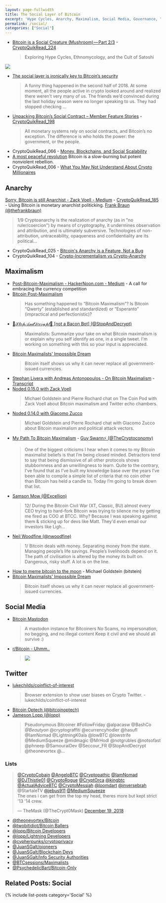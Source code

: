 ```yaml
---
layout: page-fullwidth
title: The Social Layer of Bitcoin
excerpt: 'Hype Cycles, Anarchy, Maximalism, Social Media, Governance, "Ethnomycology and the Cult of Satoshi".'
permalink: /social/
categories: ["Social"]
---
```


* [Bitcoin is a Social Creature (Mushroom) — Part 2/3](https://medium.com/@BrandonQuittem/bitcoin-is-a-social-creature-mushroom-part-2-3-6a05c3abe8f0) - [CryptoQuikRead_224](https://anchor.fm/thecryptoconomy/episodes/CryptoQuikRead_224---Bitcoin-is-a-Social-Creature--Mycelium-Part-2-e3iq3u)
  > Exploring Hype Cycles, Ethnomycology, and the Cult of Satoshi

![](https://cdn-images-1.medium.com/max/1200/1*ekAy4hmsfFv1NOyo6bQuzg.png)

* [The social layer is ironically key to Bitcoin’s security](https://techcrunch.com/2019/01/19/bitcoin-social-layer/)
  >A funny thing happened in the second half of 2018. At some moment, all the people active in crypto looked around and realized there weren’t very many of us. The friends we’d convinced during the last holiday season were no longer speaking to us. They had stopped checking ...
* [Unpacking Bitcoin’s Social Contract – Member Feature Stories](https://medium.com/s/story/bitcoins-social-contract-1f8b05ee24a9) - [CryptoQuikRead_198](https://anchor.fm/thecryptoconomy/episodes/CryptoQuikRead_198---Unpacking-Bitcoins-Social-Contract-e2oct5)
  >All monetary systems rely on social contracts, and Bitcoin’s no exception. The difference is who holds the power: the government, or the people.
* CryptoQuikRead_066 - [Money, Blockchains, and Social Scalability](https://anchor.fm/thecryptoconomy/episodes/CryptoQuikRead_066---Money--Blockchains--and-Social-Scalability-e2ndsj)
* [A most peaceful revolution](https://medium.com/@nic__carter/a-most-peaceful-revolution-8b63b64c203e)
Bitcoin is a slow-burning but potent nonviolent rebellion.
* CryptoQuikRead_006 - [What You May Not Understand About Crypto Millionaires](https://anchor.fm/thecryptoconomy/episodes/CryptoQuikRead_006---What-You-May-Not-Understand-About-Crypto-Millionaires-e2ndul)


## Anarchy

[Sorry, Bitcoin is still Anarchist - Zack Voell - Medium](https://medium.com/@zackvoell/sorry-bitcoin-is-still-anarchist-3e995d2fbbf1) - [CryptoQuikRead_185](https://anchor.fm/thecryptoconomy/episodes/CryptoQuikRead_185---Sorry-Bitcoin-is-Still-Anarchist-e2ndof) - Using Bitcoin is monetary anarchist politicking.
[Frank Braun (@thefrankbraun)](https://twitter.com/thefrankbraun/status/1185181004027322368?s=12)
  > 1/9 Cryptoanarchy is the realization of anarchy (as in "no ruler/coercion") by means of cryptography, it undermines observation and attribution, and is ultimately subversive. Technologies of non-attribution, untraceability, opaqueness and confidentiality are its political...

* CryptoQuikRead_025 - [Bitcoin's Anarchy is a Feature, Not a Bug](https://anchor.fm/thecryptoconomy/episodes/CryptoQuikRead_025---Bitcoins-Anarchy-is-a-Feature--Not-a-Bug-e2ndu3)
* CryptoQuikRead_104 - [Crypto-Incrementalism vs Crypto-Anarchy](https://anchor.fm/thecryptoconomy/episodes/CryptoQuikRead_104---Crypto-Incrementalism-vs-Crypto-Anarchy-e2ndrd)


## Maximalism

* [Post-Bitcoin-Maximalism - HackerNoon.com - Medium](https://medium.com/@ferdousbhai/post-bitcoin-maximalism-19f392610d67) - A call for embracing the currency competition
* [Bitcoin Post-Maximalism](http://www.truthcoin.info/blog/bitcoin-post-maximalism/)
  > Has something happened to “Bitcoin Maximalism”? Is Bitcoin “Qwerty” (established and standardized) or “Esperanto” (impractical and perfectionistic)? 
* [🎀𝒮𝓉𝑜𝓅𝒜𝓃𝒹𝒟𝑒𝒸𝓇𝓎𝓅𝓉🎀 [not a Bacon Bot] (@StopAndDecrypt)](https://twitter.com/StopAndDecrypt/status/1064212157414334464)
  > Maximalists: Summarize your take on what Bitcoin maximalism is or explain why you self identify as one, in a single tweet. I'm working on something with this so your input is appreciated.
* [Bitcoin Maximalists' Impossible Dream](https://www.forbes.com/sites/francescoppola/2018/12/30/bitcoin-maximalists-impossible-dream/) 
  > Bitcoin itself shows us why it can never replace all government-issued currencies.
* [Stephan Livera with Andreas Antonopoulos - On Bitcoin Maximalism](https://stephanlivera.com/episode/53) - [Transcript](https://sourcecrypto.pub/transcripts/SLP53-Livera-Antonopolis-Maximalism-Transcript/)
* [Noded 0.15.0 with Zack Voell](https://noded.org/podcast/noded-0150-with-zack-voell/)
  > Michael Goldstein and Pierre Rochard chat on The Coin Pod with Zack Voell about Bitcoin maximalism and Twitter echo chambers.
* [Noded 0.14.0 with Giacomo Zucco](https://noded.org/podcast/noded-0140-with-giacomo-zucco/)
  > Michael Goldstein and Pierre Rochard chat with Giacomo Zucco about Bitcoin maximalism and political attack vectors.
* [My Path To Bitcoin Maximalism](https://medium.com/bull-bitcoin/my-path-to-bitcoin-maximalism-c77c53466cb5?) - [Guy Swann⚡ (@TheCryptoconomy)](https://anchor.fm/thecryptoconomy/episodes/CryptoQuikRead_280---My-Path-to-Bitcoin-Maximalism-e4sb87)
  > One of the biggest criticisms I hear when it comes to my Bitcoin maximalist beliefs is that I’m being closed minded. Detractors tend to say that being dismissive of all other protocols shows stubbornness and an unwillingness to learn. Quite to the contrary, I’ve found that as I’ve built my knowledge base over the years I’ve been able to compile a simple list of criteria that no coin other than Bitcoin has held a candle to. Today I’m going to break down that list.
* [Samson Mow (@Excellion)](https://twitter.com/Excellion/status/1133658356697014273?s=20)
  > 12/ During the Bitcoin Civil War (XT, Classic, BU) almost every CEO trying to hard-fork Bitcoin was trying to silence me by getting me fired as COO at BTCC. Why? Because I was speaking against them & sticking up for devs like Matt. They'd even email our investors like Ligh...
* [Neil Woodfine (@nwoodfine)](https://twitter.com/nwoodfine/status/1132138203769581568?s=20)
  > 1/ Bitcoin deals with money. Separating money from the state. Managing people’s life savings. People’s livelihoods depend on it. The path of civilisation is altered by the money its built on. Dangerous, risky stuff. A lot is on the line.
* [How to meme bitcoin to the moon](http://diyhpl.us/wiki/transcripts/bit-block-boom/2019/how-to-meme-bitcoin-to-the-moon/) - Michael Goldstein (bitstein)
* [Bitcoin Maximalists' Impossible Dream](https://www.forbes.com/sites/francescoppola/2018/12/30/bitcoin-maximalists-impossible-dream/#7b96179f543b)
  >Bitcoin itself shows us why it can never replace all government-issued currencies.


## Social Media

* [Bitcoin Mastodon](https://bitcoinhackers.org/about)
  > A mastodon instance for Bitcoiners No Scams, no impersonation, no begging, and no illegal content Keep it civil and we should all survive :)
* [r/Bitcoin - Uhmm..](https://www.reddit.com/r/Bitcoin/comments/cse3mw/uhmm/?utm_source=amp&utm_medium=&utm_content=tp_title)
  > ![](https://i.redd.it/6cav33id6dh31.jpg)


## Twitter

* [lukechilds/coinflict-of-interest](https://github.com/lukechilds/coinflict-of-interest)
  >Browser extension to show user biases on Crypto Twitter. - lukechilds/coinflict-of-interest
* [Bitcoin Optech (@bitcoinoptech)](https://twitter.com/bitcoinoptech)
* [Jameson Lopp (@lopp)](https://twitter.com/lopp/status/1134483815437668352?s=12)
  > Pseudonymous Bitcoiner #FollowFriday @alpacasw @BashCo *@Beautyon* @cryptograffiti @ecurrencyhodler @hasufl @IamNomad @LightningK0ala @lowBTC @lowstrife @MediumSqueeze @midmagic @MrHodl @notgrubles @notsofast @phneep @SamouraiDev @Seccour_FR @StopAndDecrypt @theonevortex @...

### Lists

<blockquote class="twitter-tweet"><p lang="en" dir="ltr"><a href="https://twitter.com/CryptoCobain?ref_src=twsrc%5Etfw">@CryptoCobain</a> <a href="https://twitter.com/AngeloBTC?ref_src=twsrc%5Etfw">@AngeloBTC</a> <a href="https://twitter.com/Cryptopathic?ref_src=twsrc%5Etfw">@Cryptopathic</a> <a href="https://twitter.com/IamNomad?ref_src=twsrc%5Etfw">@IamNomad</a> <a href="https://twitter.com/DJThistle01?ref_src=twsrc%5Etfw">@DJThistle01</a> <a href="https://twitter.com/CryptoRogue?ref_src=twsrc%5Etfw">@CryptoRogue</a> <a href="https://twitter.com/CryptOrca?ref_src=twsrc%5Etfw">@CryptOrca</a> <a href="https://twitter.com/KingBTC?ref_src=twsrc%5Etfw">@kingbtc</a> <a href="https://twitter.com/ActualAdviceBTC?ref_src=twsrc%5Etfw">@ActualAdviceBTC</a> <a href="https://twitter.com/CryptoMessiah?ref_src=twsrc%5Etfw">@CryptoMessiah</a> <a href="https://twitter.com/loomdart?ref_src=twsrc%5Etfw">@loomdart</a> <a href="https://twitter.com/inversebrah?ref_src=twsrc%5Etfw">@inversebrah</a> @StartaleTV <a href="https://twitter.com/jebus911?ref_src=twsrc%5Etfw">@jebus911</a> <a href="https://twitter.com/MediumSqueeze?ref_src=twsrc%5Etfw">@MediumSqueeze</a> <br>The ones i can get from the top my head, theres more but kept strict &#39;13 &#39;14 crew.</p>&mdash; TheMask (@TheCrypt0Mask) <a href="https://twitter.com/TheCrypt0Mask/status/1075179092125868033?ref_src=twsrc%5Etfw">December 19, 2018</a></blockquote> <script async src="https://platform.twitter.com/widgets.js" charset="utf-8"></script> 

* [@theonevortex/Bitcoin](https://twitter.com/theonevortex/lists/bitcoin)
* [@twobitidiot/Bitcoin Ballers](https://twitter.com/twobitidiot/lists/bitcoin-ballers)
* [@lopp/Bitcoin Developers](https://twitter.com/lopp/lists/bitcoin-developers)
* [@lopp/Lightning Developers](https://twitter.com/lopp/lists/lightning-developers)
* [@cypherpunks/cryptoprivacy](https://twitter.com/_cypherpunks_/lists/cryptoprivacy)
* [@JuanSGalt/pioneers](https://twitter.com/JuanSGalt/lists/pioneers)
* [@JuanSGalt/Blockchain Devs](https://twitter.com/JuanSGalt/lists/blockchain-devs)
* [@JuanSGalt/Info Security Authorities](https://twitter.com/JuanSGalt/lists/info-security-authorities)
* [@BTCsessions/Maximalists](https://twitter.com/BTCsessions/lists/maximalists)
* [@PsychedelicBart/Bitcoin-Only](https://twitter.com/PsychedelicBart/lists/bitcoin-only1)


## Related Posts: Social

{% include list-posts category='Social' %}